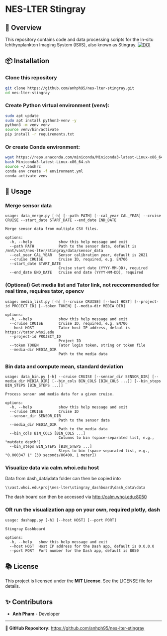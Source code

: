 # NES-LTER Stingray

## 📌 Overview
This repository contains code and data processing scripts for the In-situ Ichthyoplankton Imaging System (ISIIS), also known as Stingray.
[![DOI](https://zenodo.org/badge/946902610.svg)](https://doi.org/10.5281/zenodo.15025961)

## 📦 Installation
### Clone this repository
```sh
git clone https://github.com/anhph95/nes-lter-stingray.git
cd nes-lter-stingray
```

###  Create Python virtual environment (venv):
```bash
sudo apt update
sudo apt install python3-venv -y
python3 -m venv venv
source venv/bin/activate
pip install -r requirements.txt
```

### Or create Conda environment:
```bash
wget https://repo.anaconda.com/miniconda/Miniconda3-latest-Linux-x86_64.sh
bash Miniconda3-latest-Linux-x86_64.sh
source ~/.bashrc
conda env create -f environment.yml
conda activate venv
```

## 🚀 Usage
### Merge sensor data
```
usage: data_merge.py [-h] [--path PATH] [--cal_year CAL_YEAR] --cruise CRUISE --start_date START_DATE --end_date END_DATE

Merge sensor data from multiple CSV files.

options:
  -h, --help            show this help message and exit
  --path PATH           Path to the sensor data, default is /mnt/vast/nes-lter/Stingray/data/sensor_data
  --cal_year CAL_YEAR   Sensor calibration year, default is 2021
  --cruise CRUISE       Cruise ID, required, e.g. EN706
  --start_date START_DATE
                        Cruise start date (YYYY-MM-DD), required
  --end_date END_DATE   Cruise end date (YYYY-MM-DD), required
```

### (Optional) Get media list and Tator link, not reccommended for real time, requires tator, opencv
```
usage: media_list.py [-h] [--cruise CRUISE] [--host HOST] [--project-id PROJECT_ID] [--token TOKEN] [--media-dir MEDIA_DIR]

options:
  -h, --help            show this help message and exit
  --cruise CRUISE       Cruise ID, required, e.g. EN706
  --host HOST           Tator host IP address, defaul is https://tator.whoi.edu
  --project-id PROJECT_ID
                        Project ID
  --token TOKEN         Tator login token, string or token file
  --media-dir MEDIA_DIR
                        Path to the media data
```

### Bin data and compute mean, standard deviation
```
usage: data_bin.py [-h] --cruise CRUISE [--sensor_dir SENSOR_DIR] [--media_dir MEDIA_DIR] [--bin_cols BIN_COLS [BIN_COLS ...]] [--bin_steps BIN_STEPS [BIN_STEPS ...]]

Process sensor and media data for a given cruise.

options:
  -h, --help            show this help message and exit
  --cruise CRUISE       Cruise ID
  --sensor_dir SENSOR_DIR
                        Path to the sensor data
  --media_dir MEDIA_DIR
                        Path to the media data
  --bin_cols BIN_COLS [BIN_COLS ...]
                        Columns to bin (space-separated list, e.g., "matdate depth")
  --bin_steps BIN_STEPS [BIN_STEPS ...]
                        Steps to bin (space-separated list, e.g., "0.000347 1" [30 seconds/86400, 1 meter])
```

### Visualize data via calm.whoi.edu host
Data from dash_data\data folder can then be copied into 
```
\\vast.whoi.edu\proj\nes-lter\stingray_dashboard\dash_data\data
```
The dash board can then be accessed via http://calm.whoi.edu:8050


### OR run the visualization app on your own, required plotly, dash
```
usage: dashapp.py [-h] [--host HOST] [--port PORT]

Stingray Dashboard

options:
  -h, --help   show this help message and exit
  --host HOST  Host IP address for the Dash app, default is 0.0.0.0
  --port PORT  Port number for the Dash app, default is 8050
```

## 📚 License
This project is licensed under the **MIT License**. See the LICENSE file for details.

## ✨ Contributors
- **Anh Pham** - Developer

---
🔗 **GitHub Repository:** https://github.com/anhph95/nes-lter-stingray

